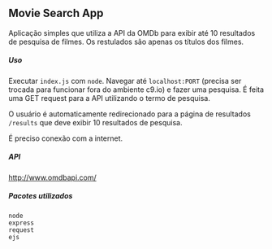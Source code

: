 ## Movie Search App

Aplicação simples que utiliza a API da OMDb para exibir até 10 resultados de pesquisa de filmes. Os restulados são apenas os títulos dos filmes.

##### Uso

Executar `index.js` com `node`. Navegar até `localhost:PORT` (precisa ser trocada para funcionar fora do ambiente c9.io) e fazer uma pesquisa. É feita uma GET request para a API utilizando o termo de pesquisa.

O usuário é automaticamente redirecionado para a página de resultados `/results` que deve exibir 10 resultados de pesquisa.

É preciso conexão com a internet.

##### API
http://www.omdbapi.com/

##### Pacotes utilizados
```
node
express
request
ejs
```
